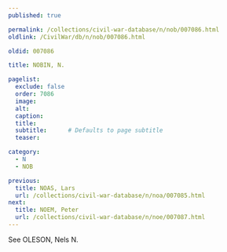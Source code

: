 ```yaml
---
published: true

permalink: /collections/civil-war-database/n/nob/007086.html
oldlink: /CivilWar/db/n/nob/007086.html

oldid: 007086

title: NOBIN, N.

pagelist:
  exclude: false
  order: 7086
  image: 
  alt:
  caption:
  title:
  subtitle:      # Defaults to page subtitle
  teaser:

category: 
  - N 
  - NOB

previous:
  title: NOAS, Lars
  url: /collections/civil-war-database/n/noa/007085.html  
next:
  title: NOEM, Peter
  url: /collections/civil-war-database/n/noe/007087.html   
---
```

See OLESON, Nels N.